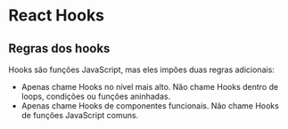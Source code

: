 # React Hooks

## Regras dos hooks

Hooks são funções JavaScript, mas eles impões duas regras adicionais:

- Apenas chame Hooks no nível mais alto. Não chame Hooks dentro de loops, condições ou funções aninhadas.
- Apenas chame Hooks de componentes funcionais. Não chame Hooks de funções JavaScript comuns.

